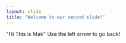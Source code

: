 ```yaml
---
layout: slide
title: "Welcome to our second slide!"
---
```

"Hi This is Mak"
Use the left arrow to go back!
